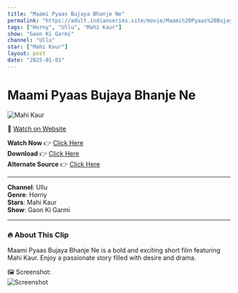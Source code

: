 ```yaml
---
title: "Maami Pyaas Bujaya Bhanje Ne"
permalink: "https://adult.indianseries.site/movie/Maami%20Pyaas%20Bujaya%20Bhanje%20Ne"
tags: ["Horny", "Ullu", "Mahi Kaur"]
show: "Gaon Ki Garmi"
channel: "Ullu"
star: ["Mahi Kaur"]
layout: post
date: "2025-01-01"
---
```


# Maami Pyaas Bujaya Bhanje Ne

![Mahi Kaur](https://shorts.desisins.com/wp-content/uploads/2025/01/Mahi-Kaur-DesiSins.com_.jpg)

🔗 [Watch on Website](https://adult.indianseries.site/movie/Maami%20Pyaas%20Bujaya%20Bhanje%20Ne)

**Watch Now** 👉 [Click Here](https://adult.indianseries.site/movie/Maami%20Pyaas%20Bujaya%20Bhanje%20Ne)  
**Download** 👉 [Click Here](https://adult.indianseries.site/movie/Maami%20Pyaas%20Bujaya%20Bhanje%20Ne)  
**Alternate Source** 👉 [Click Here](https://adult.indianseries.site/movie/Maami%20Pyaas%20Bujaya%20Bhanje%20Ne)

---

**Channel**: Ullu  
**Genre**: Horny  
**Stars**: Mahi Kaur  
**Show**: Gaon Ki Garmi

---

### 🔥 About This Clip

Maami Pyaas Bujaya Bhanje Ne is a bold and exciting short film featuring Mahi Kaur. Enjoy a passionate story filled with desire and drama.
 
🖼️ Screenshot:  
![Screenshot](https://shorts.desisins.com/wp-content/uploads/2025/01/Mahi-Kaur-DesiSins.com_.jpg)
